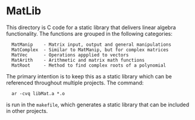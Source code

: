 
MatLib
======

This directory is C code for a static library that delivers linear 
algebra functionality.  The functions are grouped in the following 
categories:

      MatManip    - Matrix input, output and general manipulations
      MatComplex  - Similar to MatManip, but for complex matrices
      MatVec      - Operations appplied to vectors
      MatArith    - Arithmetic and matrix math functions
      MatRoot     - Method to find complex roots of a polynomial

The primary intention is to keep this as a static library which 
can be referenced throughout multiple projects.  The command:

      ar -cvq libMat.a *.o

is run in the <code>makefile</code>, which generates a static 
library that can be included in other projects. 


<!--
    MatProp   - Properties of a matrix
    MatDecomp - Useful matrix decompositions
-->



